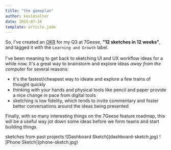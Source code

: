```yaml
---
title: "the gameplan"
author: kevinsalter
date: 2015-07-16
template: article.jade
---
```


So, I've created an [OKR](https://7geese.com/okrs/) for my Q3 at 7Geese, <strong>"12 sketches in 12 weeks"</strong>, and tagged it with the `Learning and Growth` label.
<br><br>
I've been meaning to get back to sketching UI and UX workflow ideas for a while now.  It's a great way to brainstorm and explore ideas _away from the computer_ for several reasons:

<span class="more"></span>

* it's the fastest/cheapest way to ideate and explore a few trains of thought quickly
* thinking with your hands and physical tools like pencil and paper provide a nice change in pace from digital tools
* sketching is low fidelity, which tends to invite commentary and foster better conversations around the ideas being presented

Finally, with so many interesting things on the 7Geese feature roadmap, this will be a useful way jot down some ideas before we form teams and start building things.

<p class="article-end"></p>

<span class="annotation">
    sketches from past projects
</span>
![Dashboard Sketch](dashboard-sketch.jpg)
![Phone Sketch](phone-sketch.jpg)
